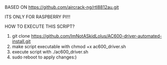 BASED ON https://github.com/aircrack-ng/rtl8812au.git


ITS ONLY FOR RASPBERRY PI!!!


HOW TO EXECUTE THIS SCRIPT?

1. git clone https://github.com/ImNotASkidLolus/AC600-driver-automated-install.git
2. make script executable with chmod +x ac600_driver.sh
3. execute script with ./ac600_driver.sh
4. sudo reboot to apply changes:)



